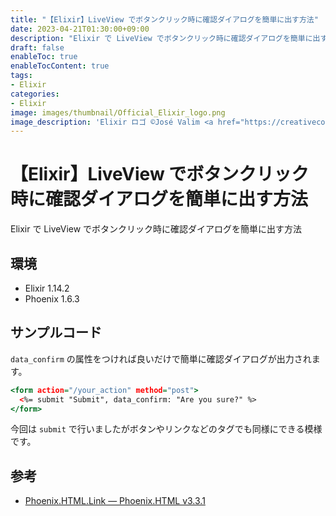 ```yaml
---
title: "【Elixir】LiveView でボタンクリック時に確認ダイアログを簡単に出す方法"
date: 2023-04-21T01:30:00+09:00
description: "Elixir で LiveView でボタンクリック時に確認ダイアログを簡単に出す方法"
draft: false
enableToc: true
enableTocContent: true
tags: 
- Elixir
categories: 
- Elixir
image: images/thumbnail/Official_Elixir_logo.png
image_description: 'Elixir ロゴ ©José Valim <a href="https://creativecommons.org/licenses/by-sa/4.0" target="_blank" rel="nofollow noopener">CC 表示-継承 4.0</a>'
---
```


# 【Elixir】LiveView でボタンクリック時に確認ダイアログを簡単に出す方法
Elixir で LiveView でボタンクリック時に確認ダイアログを簡単に出す方法

## 環境
* Elixir 1.14.2
* Phoenix 1.6.3

## サンプルコード
`data_confirm` の属性をつければ良いだけで簡単に確認ダイアログが出力されます。

```html:lib/demo_web/live/sample/index.html.heex..html
<form action="/your_action" method="post">
  <%= submit "Submit", data_confirm: "Are you sure?" %>
</form>
```

今回は `submit` で行いましたがボタンやリンクなどのタグでも同様にできる模様です。

## 参考
* <a href="https://hexdocs.pm/phoenix_html/3.3.1/Phoenix.HTML.Link.html" target="_blank" rel="nofollow noopener">Phoenix.HTML.Link — Phoenix.HTML v3.3.1</a>